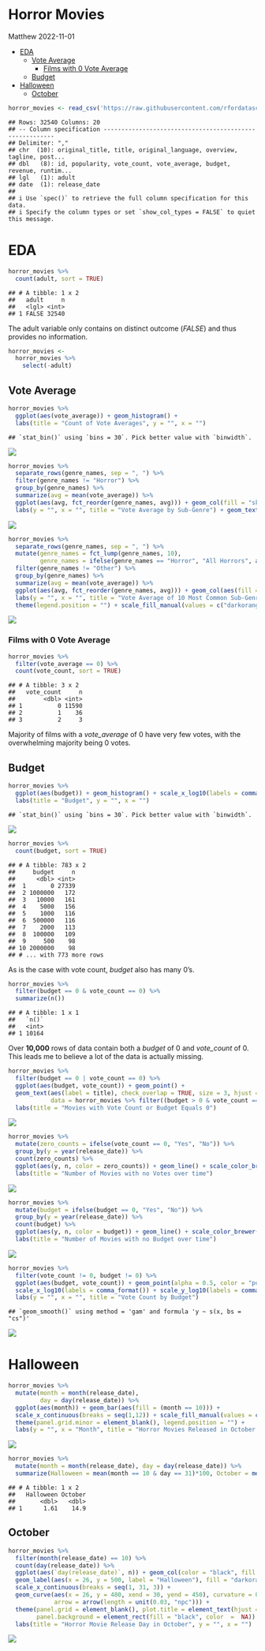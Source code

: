 Horror Movies
================
Matthew
2022-11-01

-   <a href="#eda" id="toc-eda">EDA</a>
    -   <a href="#vote-average" id="toc-vote-average">Vote Average</a>
        -   <a href="#films-with-0-vote-average"
            id="toc-films-with-0-vote-average">Films with 0 Vote Average</a>
    -   <a href="#budget" id="toc-budget">Budget</a>
-   <a href="#halloween" id="toc-halloween">Halloween</a>
    -   <a href="#october" id="toc-october">October</a>

``` r
horror_movies <- read_csv('https://raw.githubusercontent.com/rfordatascience/tidytuesday/master/data/2022/2022-11-01/horror_movies.csv')
```

    ## Rows: 32540 Columns: 20
    ## -- Column specification --------------------------------------------------------
    ## Delimiter: ","
    ## chr  (10): original_title, title, original_language, overview, tagline, post...
    ## dbl   (8): id, popularity, vote_count, vote_average, budget, revenue, runtim...
    ## lgl   (1): adult
    ## date  (1): release_date
    ## 
    ## i Use `spec()` to retrieve the full column specification for this data.
    ## i Specify the column types or set `show_col_types = FALSE` to quiet this message.

# EDA

``` r
horror_movies %>% 
  count(adult, sort = TRUE)
```

    ## # A tibble: 1 x 2
    ##   adult     n
    ##   <lgl> <int>
    ## 1 FALSE 32540

The adult variable only contains on distinct outcome (*FALSE*) and thus
provides no information.

``` r
horror_movies <- 
  horror_movies %>% 
    select(-adult)
```

## Vote Average

``` r
horror_movies %>% 
  ggplot(aes(vote_average)) + geom_histogram() +
  labs(title = "Count of Vote Averages", y = "", x = "")
```

    ## `stat_bin()` using `bins = 30`. Pick better value with `binwidth`.

![](Horror-Movies_files/figure-gfm/unnamed-chunk-4-1.png)<!-- -->

``` r
horror_movies %>% 
  separate_rows(genre_names, sep = ", ") %>% 
  filter(genre_names != "Horror") %>% 
  group_by(genre_names) %>% 
  summarize(avg = mean(vote_average)) %>% 
  ggplot(aes(avg, fct_reorder(genre_names, avg))) + geom_col(fill = "skyblue", color = "black") +
  labs(y = "", x = "", title = "Vote Average by Sub-Genre") + geom_text(aes(label = round(avg, 3)), nudge_x = -0.3)
```

![](Horror-Movies_files/figure-gfm/unnamed-chunk-5-1.png)<!-- -->

``` r
horror_movies %>% 
  separate_rows(genre_names, sep = ", ") %>% 
  mutate(genre_names = fct_lump(genre_names, 10),
         genre_names = ifelse(genre_names == "Horror", "All Horrors", as.character(genre_names))) %>% 
  filter(genre_names != "Other") %>% 
  group_by(genre_names) %>% 
  summarize(avg = mean(vote_average)) %>% 
  ggplot(aes(avg, fct_reorder(genre_names, avg))) + geom_col(aes(fill = genre_names == "All Horrors"), color = "black") +
  labs(y = "", x = "", title = "Vote Average of 10 Most Common Sub-Genres") + geom_text(aes(label = round(avg, 3)), nudge_x = -0.3) +
  theme(legend.position = "") + scale_fill_manual(values = c("darkorange", "purple"))
```

![](Horror-Movies_files/figure-gfm/unnamed-chunk-6-1.png)<!-- -->

### Films with 0 Vote Average

``` r
horror_movies %>% 
  filter(vote_average == 0) %>% 
  count(vote_count, sort = TRUE)
```

    ## # A tibble: 3 x 2
    ##   vote_count     n
    ##        <dbl> <int>
    ## 1          0 11590
    ## 2          1    36
    ## 3          2     3

Majority of films with a *vote_average* of 0 have very few votes, with
the overwhelming majority being 0 votes.

## Budget

``` r
horror_movies %>% 
  ggplot(aes(budget)) + geom_histogram() + scale_x_log10(labels = comma_format()) +
  labs(title = "Budget", y = "", x = "")
```

    ## `stat_bin()` using `bins = 30`. Pick better value with `binwidth`.

![](Horror-Movies_files/figure-gfm/unnamed-chunk-8-1.png)<!-- -->

``` r
horror_movies %>% 
  count(budget, sort = TRUE)
```

    ## # A tibble: 783 x 2
    ##     budget     n
    ##      <dbl> <int>
    ##  1       0 27339
    ##  2 1000000   172
    ##  3   10000   161
    ##  4    5000   156
    ##  5    1000   116
    ##  6  500000   116
    ##  7    2000   113
    ##  8  100000   109
    ##  9     500    98
    ## 10 2000000    98
    ## # ... with 773 more rows

As is the case with vote count, *budget* also has many 0’s.

``` r
horror_movies %>% 
  filter(budget == 0 & vote_count == 0) %>% 
  summarize(n())
```

    ## # A tibble: 1 x 1
    ##   `n()`
    ##   <int>
    ## 1 10164

Over **10,000** rows of data contain both a *budget* of 0 and
*vote_count* of 0. This leads me to believe a lot of the data is
actually missing.

``` r
horror_movies %>% 
  filter(budget == 0 | vote_count == 0) %>% 
  ggplot(aes(budget, vote_count)) + geom_point() +
  geom_text(aes(label = title), check_overlap = TRUE, size = 3, hjust = "inward", nudge_x = 2.5e6,
            data = horror_movies %>% filter((budget > 0 & vote_count == 0) | (budget == 0 & vote_count > 0))) + 
  labs(title = "Movies with Vote Count or Budget Equals 0") 
```

![](Horror-Movies_files/figure-gfm/unnamed-chunk-11-1.png)<!-- -->

``` r
horror_movies %>% 
  mutate(zero_counts = ifelse(vote_count == 0, "Yes", "No")) %>% 
  group_by(y = year(release_date)) %>% 
  count(zero_counts) %>% 
  ggplot(aes(y, n, color = zero_counts)) + geom_line() + scale_color_brewer(palette = "Set1", direction = -1) +
  labs(title = "Number of Movies with no Votes over time")
```

![](Horror-Movies_files/figure-gfm/unnamed-chunk-12-1.png)<!-- -->

``` r
horror_movies %>% 
  mutate(budget = ifelse(budget == 0, "Yes", "No")) %>% 
  group_by(y = year(release_date)) %>% 
  count(budget) %>% 
  ggplot(aes(y, n, color = budget)) + geom_line() + scale_color_brewer(palette = "Set1", direction = -1) +
  labs(title = "Number of Movies with no Budget over time")
```

![](Horror-Movies_files/figure-gfm/unnamed-chunk-13-1.png)<!-- -->

``` r
horror_movies %>% 
  filter(vote_count != 0, budget != 0) %>% 
  ggplot(aes(budget, vote_count)) + geom_point(alpha = 0.5, color = "purple") + geom_smooth(se = FALSE) +
  scale_x_log10(labels = comma_format()) + scale_y_log10(labels = comma_format(accuracy = 1)) + 
  labs(y = "", x = "", title = "Vote Count by Budget")
```

    ## `geom_smooth()` using method = 'gam' and formula 'y ~ s(x, bs = "cs")'

![](Horror-Movies_files/figure-gfm/unnamed-chunk-14-1.png)<!-- -->

# Halloween

``` r
horror_movies %>% 
  mutate(month = month(release_date),
         day = day(release_date)) %>% 
  ggplot(aes(month)) + geom_bar(aes(fill = (month == 10))) + 
  scale_x_continuous(breaks = seq(1,12)) + scale_fill_manual(values = c("grey20","darkorange3")) +
  theme(panel.grid.minor = element_blank(), legend.position = "") + 
  labs(y = "", x = "Month", title = "Horror Movies Released in October vs Other Months")
```

![](Horror-Movies_files/figure-gfm/unnamed-chunk-15-1.png)<!-- -->

``` r
horror_movies %>% 
  mutate(month = month(release_date), day = day(release_date)) %>% 
  summarize(Halloween = mean(month == 10 & day == 31)*100, October = mean(month == 10)*100)
```

    ## # A tibble: 1 x 2
    ##   Halloween October
    ##       <dbl>   <dbl>
    ## 1      1.61    14.9

## October

``` r
horror_movies %>% 
  filter(month(release_date) == 10) %>% 
  count(day(release_date)) %>% 
  ggplot(aes(`day(release_date)`, n)) + geom_col(color = "black", fill = "darkorange") +
  geom_label(aes(x = 26, y = 500, label = "Halloween"), fill = "darkorange", fontface = "bold") +
  scale_x_continuous(breaks = seq(1, 31, 3)) +
  geom_curve(aes(x = 26, y = 480, xend = 30, yend = 450), curvature = 0.3, color = "darkred", size = 1,
             arrow = arrow(length = unit(0.03, "npc"))) + 
  theme(panel.grid = element_blank(), plot.title = element_text(hjust = 0.5), 
        panel.background = element_rect(fill = "black", color  =  NA)) +
  labs(title = "Horror Movie Release Day in October", y = "", x = "") 
```

![](Horror-Movies_files/figure-gfm/unnamed-chunk-16-1.png)<!-- -->
